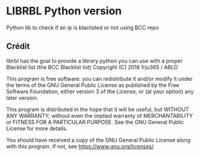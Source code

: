 # LIBRBL Python version

Python lib to check if an ip is blaclisted or not using BCC repo


## Crédit

librbl has the goal to provide a library python you can use with a proper Blacklist list (the BCC Blacklist list)
Copyright (C) 2018  frju365 / ABLD

This program is free software: you can redistribute it and/or modify
it under the terms of the GNU General Public License as published by
the Free Software Foundation, either version 3 of the License, or
(at your option) any later version.

This program is distributed in the hope that it will be useful,
but WITHOUT ANY WARRANTY; without even the implied warranty of
MERCHANTABILITY or FITNESS FOR A PARTICULAR PURPOSE.  See the
GNU General Public License for more details.

You should have received a copy of the GNU General Public License
along with this program.  If not, see <https://www.gnu.org/licenses/>.
